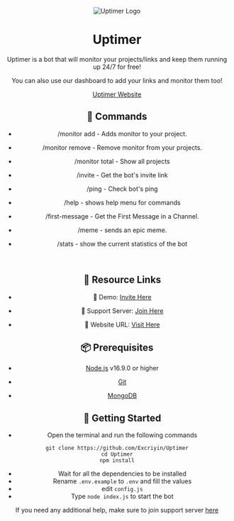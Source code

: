 <div align="center">

![Uptimer Logo](https://media.discordapp.net/attachments/1032820975877754960/1036330046056583189/uptimer.png)

# Uptimer
Uptimer is a bot that will monitor your projects/links and keep them running up 24/7 for free!

You can also use our dashboard to add your links and monitor them too!  
<p align="center">
 <a href="https://uptimer.lol">Uptimer Website</a>
 
<br>
 
## 💎 Commands
 
- /monitor add  - Adds monitor to your project.
- /monitor remove - Remove monitor from your projects.
- /monitor total - Show all projects
- /invite - Get the bot's invite link
- /ping - Check bot's ping
- /help - shows help menu for commands
- /first-message - Get the First Message in a Channel.
- /meme - sends an epic meme.
- /stats - show the current statistics of the bot
  </br>
 
  <br>
  
  ## 🔗 Resource Links

- 🤖 Demo: [Invite Here](https://discord.com/oauth2/authorize?client_id=1034109651677085706&permissions=8&scope=bot%20applications.commands)
- 🤝 Support Server: [Join Here](https://discord.gg/p57Y2dvJzx)
- 📂 Website URL: [Visit Here](https://uptimer.lol)

  
## 📦 Prerequisites

- [Node.js](https://nodejs.org/en/) v16.9.0 or higher
- [Git](https://git-scm.com/downloads)
- [MongoDB](https://www.mongodb.com)
  
  ## 🚀 Getting Started

- Open the terminal and run the following commands

```
git clone https://github.com/Excriyin/Uptimer
cd Uptimer
npm install
```

- Wait for all the dependencies to be installed
- Rename `.env.example` to `.env` and fill the values
- edit `config.js`
- Type `node index.js` to start the bot

If you need any additional help, make sure to join support server [here](https://discord.gg/p57Y2dvJzx)
<br>

